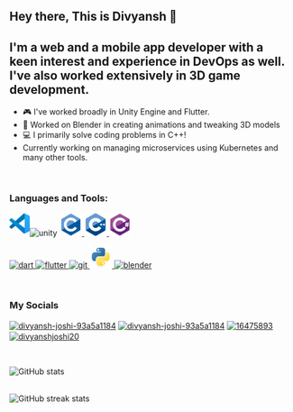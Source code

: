  ## Hey there, This is Divyansh 👋

I'm a web and a mobile app developer with a keen interest and experience in DevOps as well. I've also worked extensively in 3D game development.
- 
- 🎮 I've worked broadly in Unity Engine and Flutter.
- 🤖 Worked on Blender in creating animations and tweaking 3D models
- 💻 I primarily solve coding problems in C++!
- Currently working on managing microservices using Kubernetes and many other tools.

<br>

<h3 align="left">Languages and Tools:</h3>

<img align="left" alt="Visual Studio Code" width="36px" src="https://raw.githubusercontent.com/github/explore/80688e429a7d4ef2fca1e82350fe8e3517d3494d/topics/visual-studio-code/visual-studio-code.png" />
<p <a href="https://unity.com/" target="_blank"> <img src="https://www.vectorlogo.zone/logos/unity3d/unity3d-icon.svg" alt="unity" width="40" height="40"/> </a>  <a href="https://www.cprogramming.com/" target="_blank"> <img src="https://raw.githubusercontent.com/devicons/devicon/master/icons/c/c-original.svg" alt="c" width="40" height="40"/> </a> <a href="https://www.w3schools.com/cpp/" target="_blank"> <img src="https://raw.githubusercontent.com/devicons/devicon/master/icons/cplusplus/cplusplus-original.svg" alt="cplusplus" width="40" height="40"/> </a> <a href="https://www.w3schools.com/cs/" target="_blank"> <img src="https://raw.githubusercontent.com/devicons/devicon/master/icons/csharp/csharp-original.svg" alt="csharp" width="40" height="40"/> </a>

<a href="https://dart.dev" target="_blank"> <img src="https://www.vectorlogo.zone/logos/dartlang/dartlang-icon.svg" alt="dart" width="40" height="40"/> </a> <a href="https://flutter.dev" target="_blank"> <img src="https://www.vectorlogo.zone/logos/flutterio/flutterio-icon.svg" alt="flutter" width="40" height="40"/> </a> <a href="https://git-scm.com/" target="_blank"> <img src="https://www.vectorlogo.zone/logos/git-scm/git-scm-icon.svg" alt="git" width="40" height="40"/> </a> <a href="https://www.python.org" target="_blank"> <img src="https://raw.githubusercontent.com/devicons/devicon/master/icons/python/python-original.svg" alt="python" width="40" height="40"/> </a><a href="https://www.blender.org/" target="_blank"> <img src="https://download.blender.org/branding/community/blender_community_badge_white.svg" alt="blender" width="40" height="40"/> </a> </p>


<br>

<h3 align="left">My Socials</h3>

<p align="left">
<a href="https://github.com/archrave" target="blank"><img align="center" src="https://cdn.jsdelivr.net/npm/simple-icons@3.0.1/icons/github.svg" alt="divyansh-joshi-93a5a1184" height="30" width="40" /></a> <a href="https://linkedin.com/in/divyansh-joshi-93a5a1184" target="blank"><img align="center" src="https://raw.githubusercontent.com/rahuldkjain/github-profile-readme-generator/master/src/images/icons/Social/linked-in-alt.svg" alt="divyansh-joshi-93a5a1184" height="30" width="40" /></a>
<a href="https://stackoverflow.com/users/16475893" target="blank"><img align="center" src="https://raw.githubusercontent.com/rahuldkjain/github-profile-readme-generator/master/src/images/icons/Social/stack-overflow.svg" alt="16475893" height="30" width="40" /></a>
<a href="https://www.hackerrank.com/divyanshjoshi20" target="blank"><img align="center" src="https://raw.githubusercontent.com/rahuldkjain/github-profile-readme-generator/master/src/images/icons/Social/hackerrank.svg" alt="divyanshjoshi20" height="30" width="40" /></a>
</p>

<br>

![GitHub stats](https://github-readme-stats.vercel.app/api?username=archrave&show_icons=true&theme=tokyonight&hide_border=true)  
<br>

![GitHub streak stats](https://github-readme-streak-stats.herokuapp.com/?user=archrave&theme=tokyonight&hide_border=true)  

<br>

<!-- <p><img align="center" src="https://github-readme-stats.vercel.app/api/top-langs?username=archrave&show_icons=true&locale=en&layout=compact&theme=tokyonight&hide_border=true" alt="archrave" /></p> -->
<!---
### Spotify Playing 🎧:
 
[<img src = "https://novatorem-archrave.vercel.app/api/spotify-playing" alt = "Divyansh's Spotify Playing" width="350" />](https://open.spotify.com/user/6jugxn441mmsedn3b6erhdina)

[![Spotify](novatorem-archrave.vercel.app)](https://open.spotify.com/user/6jugxn441mmsedn3b6erhdina)  ---> 
